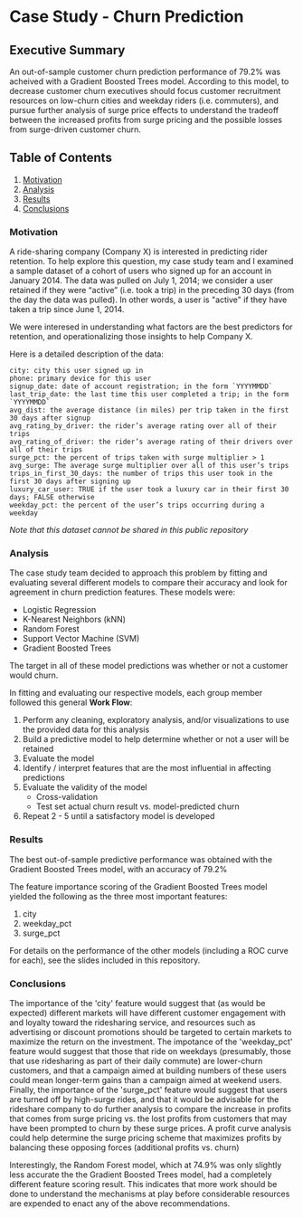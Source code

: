 # Case Study - Churn Prediction


## Executive Summary

An out-of-sample customer churn prediction performance of 79.2% was acheived with a Gradient Boosted Trees model.
According to this model, to decrease customer churn executives should focus customer recruitment resources on low-churn 
cities and weekday riders (i.e. commuters), and pursue further analysis of surge price effects to understand the 
tradeoff between the increased profits from surge pricing and the possible losses from surge-driven customer churn.


## Table of Contents
1. [Motivation](#motivation)
2. [Analysis](#analysis)
3. [Results](#results)
4. [Conclusions](#conclusions)


### Motivation <a name="motivation"></a>

A ride-sharing company (Company X) is interested in predicting rider retention.
To help explore this question, my case study team and I examined a sample dataset of a cohort of 
users who signed up for an account in January 2014. The data was pulled on July 1, 2014; 
we consider a user retained if they were “active” (i.e. took a trip) in the preceding 30 days 
(from the day the data was pulled). In other words, a user is "active" if they have taken a trip 
since June 1, 2014.

We were interesed in understanding what factors are the best predictors for retention, and 
operationalizing those insights to help Company X.

Here is a detailed description of the data:

```
city: city this user signed up in
phone: primary device for this user
signup_date: date of account registration; in the form `YYYYMMDD`
last_trip_date: the last time this user completed a trip; in the form `YYYYMMDD`
avg_dist: the average distance (in miles) per trip taken in the first 30 days after signup
avg_rating_by_driver: the rider’s average rating over all of their trips
avg_rating_of_driver: the rider’s average rating of their drivers over all of their trips 
surge_pct: the percent of trips taken with surge multiplier > 1
avg_surge: The average surge multiplier over all of this user’s trips 
trips_in_first_30_days: the number of trips this user took in the first 30 days after signing up
luxury_car_user: TRUE if the user took a luxury car in their first 30 days; FALSE otherwise
weekday_pct: the percent of the user’s trips occurring during a weekday
```
_Note that this dataset cannot be shared in this public repository_

### Analysis <a name="analysis"></a>

The case study team decided to approach this problem by fitting and evaluating several different 
models to compare their accuracy and look for agreement in churn prediction features.  These 
models were:

* Logistic Regression
* K-Nearest Neighbors (kNN)
* Random Forest
* Support Vector Machine (SVM)
* Gradient Boosted Trees

The target in all of these model predictions was whether or not a customer would churn.

In fitting and evaluating our respective models, each group member followed this general **Work Flow**:

1. Perform any cleaning, exploratory analysis, and/or visualizations to use the provided
   data for this analysis 
2. Build a predictive model to help determine whether or not a user will be retained
3. Evaluate the model
4. Identify / interpret features that are the most influential in affecting predictions
5. Evaluate the validity of the model
   * Cross-validation
   * Test set actual churn result vs. model-predicted churn
6. Repeat 2 - 5 until a satisfactory model is developed

### Results <a name="results"></a>

The best out-of-sample predictive performance was obtained with the Gradient Boosted Trees model,
with an accuracy of 79.2%

The feature importance scoring of the Gradient Boosted Trees model yielded the following as the 
three most important features:

1. city
2. weekday_pct
3. surge_pct

For details on the performance of the other models (including a ROC curve for each), see the 
slides included in this repository.

### Conclusions <a name="conclusions"></a>

 The importance of the 'city' feature would suggest that (as would be expected) different markets
 will have different customer engagement with and loyalty toward the ridesharing service, and 
 resources such as advertising or discount promotions should be targeted to certain markets to 
 maximize the return on the investment.  The impotance of the 'weekday_pct' feature would suggest
 that those that ride on weekdays (presumably, those that use ridesharing as part of their daily
 commute) are lower-churn customers, and that a campaign aimed at building numbers of these users
 could mean longer-term gains than a campaign aimed at weekend users.  Finally, the importance of
 the 'surge_pct' feature would suggest that users are turned off by high-surge rides, and that 
 it would be advisable for the rideshare company to do further analysis to compare the increase
 in profits that comes from surge pricing vs. the lost profits from customers that may have been 
 prompted to churn by these surge prices.  A profit curve analysis could help determine the
 surge pricing scheme that maximizes profits by balancing these opposing forces (additional 
 profits vs. churn)

Interestingly, the Random Forest model, which at 74.9% was only slightly less accurate the the
Gradient Boosted Trees model, had a completely different feature scoring result.  This indicates
that more work should be done to understand the mechanisms at play before considerable resources
are expended to enact any of the above recommendations.
